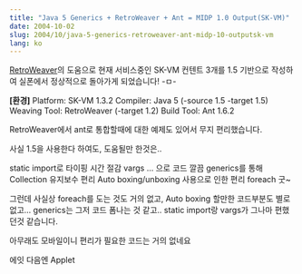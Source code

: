 ```yaml
---
title: "Java 5 Generics + RetroWeaver + Ant = MIDP 1.0 Output(SK-VM)"
date: 2004-10-02
slug: 2004/10/java-5-generics-retroweaver-ant-midp-10-outputsk-vm
lang: ko
---
```


[RetroWeaver](http://retroweaver.sourceforge.net)의 도움으로 현재 서비스중인 SK-VM 컨텐트 3개를 
1.5 기반으로 작성하여 실폰에서 정상적으로 돌아가게 되었습니다! -ㅁ-

**[환경]**
Platform: SK-VM 1.3.2
Compiler: Java 5 (-source 1.5 -target 1.5)
Weaving Tool: RetroWeaver (-target 1.2)
Build Tool: Ant 1.6.2 

RetroWeaver에서 ant로 통합할때에 대한 예제도 있어서 무지 편리했습니다.

사실 1.5을 사용한다 하여도, 도움될만 한것은..

  static import로 타이핑 시간 절감
  vargs ... 으로 코드 깔끔
  generics를 통해 Collection 유지보수 편리
  Auto boxing/unboxing 사용으로 인한 편리
  foreach 굿~

그런데 사실상 foreach를 도는 것도 거의 없고, 
Auto boxing 할만한 코드부분도 별로 없고...
generics는 그저 코드 폼나는 것 같고.. 
static import랑 vargs가 그나마 편했던것 같습니다.

아무래도 모바일이니 편리가 필요한 코드는 거의 없네요

에잇 다음엔 Applet